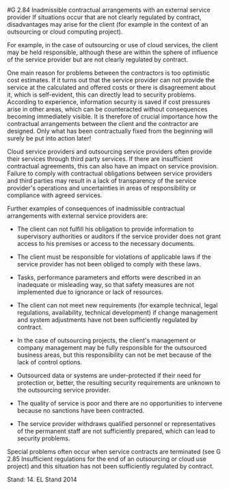 #G 2.84 Inadmissible contractual arrangements with an external service provider
If situations occur that are not clearly regulated by contract, disadvantages may arise for the client (for example in the context of an outsourcing or cloud computing project).

For example, in the case of outsourcing or use of cloud services, the client may be held responsible, although these are within the sphere of influence of the service provider but are not clearly regulated by contract.

One main reason for problems between the contractors is too optimistic cost estimates. If it turns out that the service provider can not provide the service at the calculated and offered costs or there is disagreement about it, which is self-evident, this can directly lead to security problems. According to experience, information security is saved if cost pressures arise in other areas, which can be counteracted without consequences becoming immediately visible. It is therefore of crucial importance how the contractual arrangements between the client and the contractor are designed. Only what has been contractually fixed from the beginning will surely be put into action later!

Cloud service providers and outsourcing service providers often provide their services through third party services. If there are insufficient contractual agreements, this can also have an impact on service provision. Failure to comply with contractual obligations between service providers and third parties may result in a lack of transparency of the service provider's operations and uncertainties in areas of responsibility or compliance with agreed services.

Further examples of consequences of inadmissible contractual arrangements with external service providers are:

* The client can not fulfill his obligation to provide information to supervisory authorities or auditors if the service provider does not grant access to his premises or access to the necessary documents.


* The client must be responsible for violations of applicable laws if the service provider has not been obliged to comply with these laws.


* Tasks, performance parameters and efforts were described in an inadequate or misleading way, so that safety measures are not implemented due to ignorance or lack of resources.


* The client can not meet new requirements (for example technical, legal regulations, availability, technical development) if change management and system adjustments have not been sufficiently regulated by contract.


* In the case of outsourcing projects, the client's management or company management may be fully responsible for the outsourced business areas, but this responsibility can not be met because of the lack of control options.


* Outsourced data or systems are under-protected if their need for protection or, better, the resulting security requirements are unknown to the outsourcing service provider.


* The quality of service is poor and there are no opportunities to intervene because no sanctions have been contracted.


* The service provider withdraws qualified personnel or representatives of the permanent staff are not sufficiently prepared, which can lead to security problems.


Special problems often occur when service contracts are terminated (see G 2.85 Insufficient regulations for the end of an outsourcing or cloud use project) and this situation has not been sufficiently regulated by contract.

Stand: 14. EL Stand 2014




